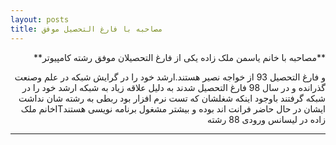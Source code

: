 ```yaml
---
layout: posts
title: مصاحبه با فارغ التحصیل موفق
---
```

<div dir="rtl">
**مصاحبه با خانم یاسمن ملک زاده یکی از فارغ التحصیلان موفق رشته کامپیوتر**

 و فارغ التحصیل 93 از خواجه نصیر هستند.ارشد خود را در گرایش شبکه در علم وصنعت گذرانده و در سال 98 فارغ التحصیل شدند به دلیل علاقه زیاد به شبکه ارشد خود را در شبکه گرفتند باوجود اینکه شغلشان که تست نرم افزار بود ربطی به رشته شان نداشت ایشان در حال حاضر فرانت اند بوده و بیشتر مشغول 
 برنامه نویسی هستندITخانم ملک زاده در لیسانس ورودی 88 رشته

 ---